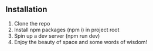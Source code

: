 ## Installation
1. Clone the repo
2. Install npm packages (npm i) in project root
3. Spin up a dev server (npm run dev)
4. Enjoy the beauty of space and some words of wisdom!
